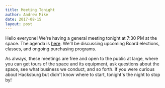 ```yaml
---
title: Meeting Tonight
author: Andrew Mike
date: 2017-08-15
layout: post
---
```


Hello everyone!  We're having a general meeting tonight at 7:30 PM at the space. The agenda is [here](https://wiki.hacksburg.org/meetings:2017-08-15_general_meeting). We'll be discussing upcoming Board elections, classes, and ongoing purchasing programs.

As always, these meetings are free and open to the public at large, where you can get tours of the space and its equipment, ask questions about the space, see what business we conduct, and so forth. If you were curious about Hacksburg but didn't know where to start, tonight's the night to stop by!
